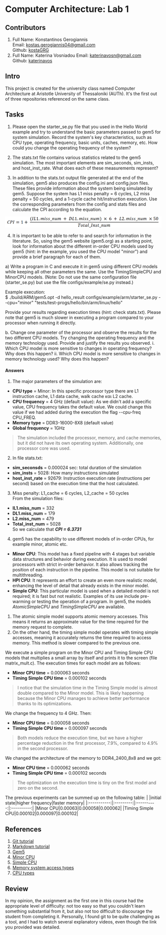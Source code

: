 # Computer Architecture: Lab 1
## Contributors
1. Full Name: Konstantinos Gerogiannis  
   Email: kostas.gerogiannis04@gmail.com  
   Github: [kostaGRG](https://github.com/kostaGRG/)  
2. Full Name: Katerina Vosniadou
   Email: katerinavosn@gmail.com  
   Github: [katerinavos](https://github.com/katerinavos)
   
## Intro
This project is created for the university class named Computer Architecture at Aristotle University of Thessaloniki (AUTh). It's the first out of three repositories referenced on the same class.

## Tasks
1. Please open the starter_se.py file that you used in the Hello World example and try to understand the basic parameters passed to gem5 for system simulation. Record the system's key characteristics, such as CPU type, operating frequency, basic units, caches, memory, etc. How could you change the operating frequency of the system?

2. The stats.txt file contains various statistics related to the gem5 simulation. The most important elements are sim_seconds, sim_insts, and host_inst_rate. What does each of these measurements represent?

3. In addition to the stats.txt output file generated at the end of the simulation, gem5 also produces the config.ini and config.json files. These files provide information about the system being simulated by gem5. Suppose the system has L1 miss penalty = 6 cycles, L2 miss penalty = 50 cycles, and a 1-cycle cache hit/instruction execution. Use the corresponding parameters from  the config and stats files and calculate the CPI according to the equation.

![Equation 0](/images/equation0.png)

4. It is important to be able to refer to and search for information in the literature. So, using the gem5 website (gem5.org) as a starting point, look for information about the different in-order CPU models used by gem5 (hint: in the example, you used the CPU model "minor") and provide a brief paragraph for each of them.

a) Write a program in C and execute it in gem5 using different CPU models while keeping all other parameters the same. Use the TimingSimpleCPU and MinorCPU models.
(Note: Do not use the same configuration file (starter_se.py) but use the file configs/example/se.py instead.)

Example execution:  
$ ./build/ARM/gem5.opt -d hello_result configs/example/arm/starter_se.py --cpu="minor" "tests/test-progs/hello/bin/arm/linux/hello"

Provide your results regarding execution times (hint: check stats.txt). Please note that gem5 is much slower in executing a program compared to your processor when running it directly.

b. Change one parameter of the processor and observe the results for the two different CPU models. Try changing the operating frequency and the memory technology used. Provide and justify the results you observed.
  i. Which CPU model is more sensitive to changes in operating frequency? Why does this happen?
  ii. Which CPU model is more sensitive to changes in memory technology used? Why does this happen?


#### Answers
1) The major parameters of the simulation are:
* **CPU type** = Minor: In this specific processor type there are L1 instruction cache, L1 data cache, walk cache και L2 cache.
* **CPU frequency** = 4 GHz (default value): As we didn't add a specific value, CPU frequency takes the default value. We could change this value if we had added during the execution the flag --cpu-freq CPU\_FREQ.
* **Memory type** = DDR3-16000-8X8 (default value)
* **Global frequency** = 1GHz
> The simulation included the processor, memory, and cache memories, but it did not have its own operating system. Additionally, one processor core was used.

2) In file stats.txt:
* **sim\_seconsds** = 0.000024 sec: total duration of the simulation
* **sim\_insts** = 5028: How many instructions simulated
* **host\_inst\_rate** = 92679: Instruction execution rate (instructions per second) based on the execution time that the host calculated.

3) Miss penalty: L1\_cache = 6 cycles, L2\_cache = 50 cycles  
  From the simulation files:  
 * **IL1.miss\_num** = 332
 * **DL1.miss\_num** = 179
 * **L2.miss\_num** = 479
 * **Total\_inst\_num** = 5028  
So we calculate that **_CPI = 6.3731_**

4) gem5 has the capability to use different models of in-order CPUs, for example minor, atomic etc.
* **Minor CPU**: This model has a fixed pipeline with 4 stages but variable data structures and behavior during execution. It is used to model processors with strict in-order behavior. It also allows tracking the position of each instruction in the pipeline. This model is not suitable for multithreading. 
* **HPI CPU**: It represents an effort to create an even more realistic model, enhancing the level of detail that already exists in the minor model.
* **Simple CPU**: This particular model is used when a detailed model is not required; it is fast but not realistic. Examples of its use include pre-warming or testing the operation of a program. In gem5, the models _AtomicSimpleCPU_ and _TimingSimpleCPU_ are available.
1. The atomic simple model supports atomic memory accesses. This means it returns an approximate value for the time required for the memory request to complete.
2. On the other hand, the timing simple model operates with timing simple accesses, meaning it accurately returns the time required to access memory. This method is slower compared to the previous one.

We execute a simple program on the Minor CPU and Timing Simple CPU models that multiplies a small array by itself and prints it to the screen (file matrix_mult.c). The execution times for each model are as follows:
* **Minor CPU time** = 0.000063 seconds
* **Timing Simple CPU time** = 0.000102 seconds
>I notice that the simulation time in the Timing Simple model is almost double compared to the Minor model. This is likely happening because the Minor CPU manages to achieve better performance thanks to its optimizations.

We change the frequency to 4 GHz. Then:
* **Minor CPU time** = 0.000058 seconds
* **Timing Simple CPU time** = 0.000097 seconds
>Both models reduce the execution time, but we have a higher percentage reduction in the first processor, 7.9%, compared to 4.9% in the second processor.

We changed the architecture of the memory to DDR4_2400_8x8 and we got:
* **Minor CPU time** = 0.000062 seconds
* **Timing Simple CPU time** = 0.000102 seconds
>The optimization on the execution time is tiny on the first model and zero on the second.

The previous experiments can be summed up on the following table:
| |initial state|higher frequency|faster memory|
|:-----------:|:---------:|:----------:|:----------:|
|Minor CPU|0.00063|0.000058|0.000062|
|Timing Simple CPU|0.000102|0.000097|0.000102|

## References
1. [Git tutorial](https://www.freecodecamp.org/news/the-essential-git-handbook-a1cf77ed11b5/)  
2. [Markdown tutorial](https://www.markdowntutorial.com/)  
3. [Gem5](https://www.gem5.org)  
4. [Minor CPU](https://www.gem5.org/documentation/general_docs/cpu_models/minor_cpu)  
5. [Simple CPU](https://www.gem5.org/documentation/general_docs/cpu_models/SimpleCPU)  
6. [Memory system access types](https://www.gem5.org/documentation/general_docs/memory_system/index.html#access-types)  
7. [CPU types](https://cirosantilli.com/linux-kernel-module-cheat/#gem5-cpu-types)  

## Review
In my opinion, the assignment as the first one in this course had the appropriate level of difficulty: not too easy so that you couldn't learn something substantial from it, but also not too difficult to discourage the student from completing it. Personally, I found git to be quite challenging as a tool, and I had to watch several explanatory videos, even though the link you provided was detailed.
